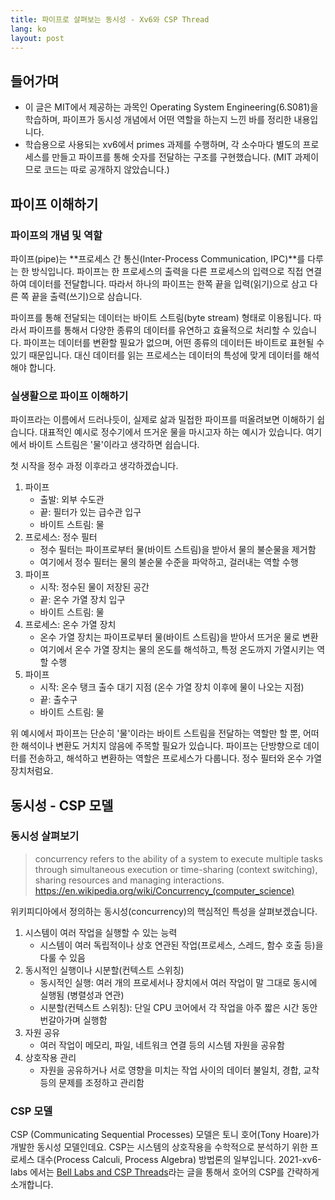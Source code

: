 ```yaml
---
title: 파이프로 살펴보는 동시성 - Xv6와 CSP Thread
lang: ko
layout: post
---
```


## 들어가며

- 이 글은 MIT에서 제공하는 과목인 Operating System Engineering(6.S081)을 학습하며, 파이프가 동시성 개념에서 어떤 역할을 하는지 느낀 바를 정리한 내용입니다.
- 학습용으로 사용되는 xv6에서 primes 과제를 수행하며, 각 소수마다 별도의 프로세스를 만들고 파이프를 통해 숫자를 전달하는 구조를 구현했습니다. (MIT 과제이므로 코드는 따로 공개하지 않았습니다.)

## 파이프 이해하기

### 파이프의 개념 및 역할

파이프(pipe)는 **프로세스 간 통신(Inter-Process Communication, IPC)**를 다루는 한 방식입니다. 파이프는 한 프로세스의 출력을 다른 프로세스의 입력으로 직접 연결하여 데이터를 전달합니다. 따라서 하나의 파이프는 한쪽 끝을 입력(읽기)으로 삼고 다른 쪽 끝을 출력(쓰기)으로 삼습니다.

파이프를 통해 전달되는 데이터는 바이트 스트림(byte stream) 형태로 이용됩니다. 따라서 파이프를 통해서 다양한 종류의 데이터를 유연하고 효율적으로 처리할 수 있습니다. 파이프는 데이터를 변환할 필요가 없으며, 어떤 종류의 데이터든 바이트로 표현될 수 있기 때문입니다. 대신 데이터를 읽는 프로세스는 데이터의 특성에 맞게 데이터를 해석해야 합니다.

### 실생활으로 파이프 이해하기

파이프라는 이름에서 드러나듯이, 실제로 삶과 밀접한 파이프를 떠올려보면 이해하기 쉽습니다. 대표적인 예시로 정수기에서 뜨거운 물을 마시고자 하는 예시가 있습니다. 여기에서 바이트 스트림은 '물'이라고 생각하면 쉽습니다.

첫 시작을 정수 과정 이후라고 생각하겠습니다.

1. 파이프
   - 출발: 외부 수도관
   - 끝: 필터가 있는 급수관 입구
   - 바이트 스트림: 물
2. 프로세스: 정수 필터
   - 정수 필터는 파이프로부터 물(바이트 스트림)을 받아서 물의 불순물을 제거함
   - 여기에서 정수 필터는 물의 불순물 수준을 파악하고, 걸러내는 역할 수행
3. 파이프
   - 시작: 정수된 물이 저장된 공간
   - 끝: 온수 가열 장치 입구
   - 바이트 스트림: 물
4. 프로세스: 온수 가열 장치
   - 온수 가열 장치는 파이프로부터 물(바이트 스트림)을 받아서 뜨거운 물로 변환
   - 여기에서 온수 가열 장치는 물의 온도를 해석하고, 특정 온도까지 가열시키는 역할 수행
5. 파이프
   - 시작: 온수 탱크 출수 대기 지점 (온수 가열 장치 이후에 물이 나오는 지점)
   - 끝: 출수구
   - 바이트 스트림: 물

위 예시에서 파이프는 단순히 '물'이라는 바이트 스트림을 전달하는 역할만 할 뿐, 어떠한 해석이나 변환도 거치지 않음에 주목할 필요가 있습니다. 파이프는 단방향으로 데이터를 전송하고, 해석하고 변환하는 역할은 프로세스가 다룹니다. 정수 필터와 온수 가열 장치처럼요.

## 동시성 - CSP 모델

### 동시성 살펴보기

> concurrency refers to the ability of a system to execute multiple tasks through simultaneous execution or time-sharing (context switching), sharing resources and managing interactions.
> https://en.wikipedia.org/wiki/Concurrency_(computer_science)

위키피디아에서 정의하는 동시성(concurrency)의 핵심적인 특성을 살펴보겠습니다.

1. 시스템이 여러 작업을 실행할 수 있는 능력
   - 시스템이 여러 독립적이나 상호 연관된 작업(프로세스, 스레드, 함수 호출 등)을 다룰 수 있음
2. 동시적인 실행이나 시분할(컨텍스트 스위칭)
   - 동시적인 실행: 여러 개의 프로세서나 장치에서 여러 작업이 말 그대로 동시에 실행됨 (병렬성과 연관)
   - 시분할(컨텍스트 스위칭): 단일 CPU 코어에서 각 작업을 아주 짧은 시간 동안 번갈아가며 실행함
3. 자원 공유
   - 여러 작업이 메모리, 파일, 네트워크 연결 등의 시스템 자원을 공유함
4. 상호작용 관리
   - 자원을 공유하거나 서로 영향을 미치는 작업 사이의 데이터 불일치, 경합, 교착 등의 문제를 조정하고 관리함

### CSP 모델

CSP (Communicating Sequential Processes) 모델은 토니 호어(Tony Hoare)가 개발한 동시성 모델인데요. CSP는 시스템의 상호작용을 수학적으로 분석하기 위한 프로세스 대수(Process Calculi, Process Algebra) 방법론의 일부입니다. 2021-xv6-labs 에서는 [Bell Labs and CSP Threads](https://swtch.com/~rsc/thread/)라는 글을 통해서 호어의 CSP를 간략하게 소개합니다.
